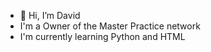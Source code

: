 - 👋 Hi, I’m David
- I'm a Owner of the Master Practice network
- I'm currently learning Python and HTML
